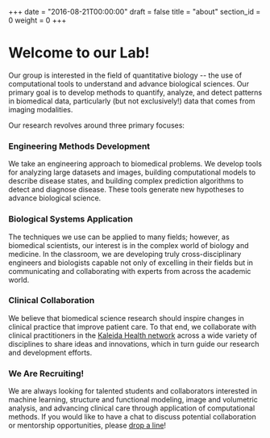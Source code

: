 +++
date = "2016-08-21T00:00:00"
draft = false
title = "about"
section_id = 0
weight = 0
+++

# Welcome to our Lab!

Our group is interested in the field of quantitative biology -- the use of
computational tools to understand and advance biological sciences. Our primary
goal is to develop methods to quantify, analyze, and detect patterns in
biomedical data, particularly (but not exclusively!) data that comes from
imaging modalities.

Our research revolves around three primary focuses:

### <i class="fa fa-cogs" aria-hidden="true"></i> Engineering Methods Development

We take an engineering approach to biomedical problems. We develop tools for
analyzing large datasets and images, building computational models to describe
disease states, and building complex prediction algorithms to detect and
diagnose disease. These tools generate new hypotheses to advance biological
science.

### <i class="fa fa-flask" aria-hidden="true"></i> Biological Systems Application

The techniques we use can be applied to many fields; however, as biomedical
scientists, our interest is in the complex world of biology and medicine. In the
classroom, we are developing truly cross-disciplinary engineers and biologists
capable not only of excelling in their fields but in communicating and
collaborating with experts from across the academic world.

### <i class="fa fa-hospital-o" aria-hidden="true"></i> Clinical Collaboration

We believe that biomedical science research should inspire changes in clinical
practice that improve patient care. To that end, we collaborate with clinical
practitioners in the [Kaleida Health network](http://www.kaleidahealth.org/)
across a wide variety of disciplines to share ideas and innovations, which in
turn guide our research and development efforts.

### <i class="fa fa-group" aria-hidden="true"></i> We Are Recruiting!

We are always looking for talented students and collaborators interested in
machine learning, structure and functional modeling, image and volumetric
analysis, and advancing clinical care through application of computational
methods. If you would like to have a chat to discuss potential collaboration or
mentorship opportunities, please [drop a line](#contact)!

